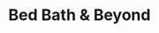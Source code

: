 ---
title: "Bed Bath & Beyond"
url: /chesterfield-township/bed-bath-und-beyond/
shop: Haushaltsartikel
---